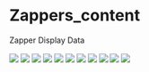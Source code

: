 # Zappers_content
Zapper Display Data


<img src="Images/small/1.png" align="center" />
<img src="Images/small/2.png" align="center" />
<img src="Images/small/3.png" align="center" />
<img src="Images/small/4.png" align="center" />
<img src="Images/small/5.png" align="center" />
<img src="Images/small/6.png" align="center" />
<img src="Images/small/7.png" align="center" />
<img src="Images/small/8.png" align="center" />
<img src="Images/small/9.png" align="center" />
<img src="Images/small/10.png" align="center" />
<img src="Images/small/11.png" align="center" />
